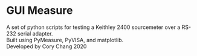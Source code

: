 # GUI Measure
 A set of python scripts for testing a Keithley 2400 sourcemeter over a RS-232 serial adapter. \
 Built using PyMeasure, PyVISA, and matplotlib. \
 Developed by Cory Chang 2020
